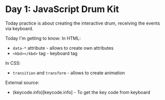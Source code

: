 # Day 1: JavaScript Drum Kit
Today practice is about creating the interactive drum, receiving the events via keyboard.

Today I'm getting to know:
In HTML:
- `data-*` attribute - allows to create own attributes
- `<kbd></kbd>` tag - keyboard tag

In CSS:
- `transition` and `transform` - allows to create animation

External source:
- (keycode.info)[keycode.info] - To get the key code from keyboard